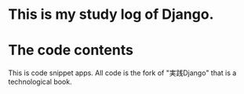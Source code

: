 # This is my study log of Django.

# The code contents

This is code snippet apps.
All code is the fork of "実践Django" that is a technological book.

